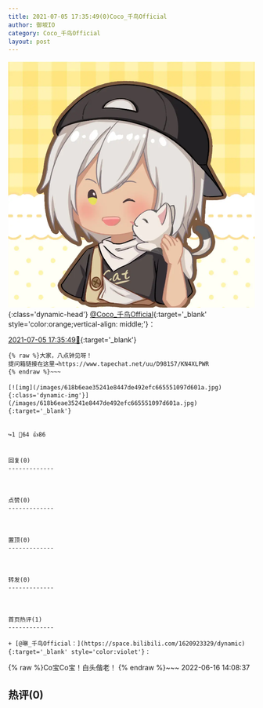 ```yaml
---
title: 2021-07-05 17:35:49(0)Coco_千鸟Official
author: 御坂IO
category: Coco_千鸟Official
layout: post
---
```


![img](/images/85e485bc0dbd0cde4d15f24d7cffe9704618ad10.jpg){:class='dynamic-head'}
[@Coco_千鸟Official](https://space.bilibili.com/1891728206/dynamic){:target='_blank' style='color:orange;vertical-align: middle;'}：

[2021-07-05 17:35:49🔗](https://t.bilibili.com/543911862343442217){:target='_blank'}

~~~
{% raw %}大家，八点钟见呀！
提问箱链接在这里→https://www.tapechat.net/uu/D981S7/KN4XLPWR
{% endraw %}~~~

[![img](/images/618b6eae35241e8447de492efc665551097d601a.jpg){:class='dynamic-img'}](/images/618b6eae35241e8447de492efc665551097d601a.jpg){:target='_blank'}


↪️1 💬64 👍86


回复(0)
-------------



点赞(0)
-------------



置顶(0)
-------------



转发(0)
-------------



首页热评(1)
-------------

+ [@琳_千鸟Official：](https://space.bilibili.com/1620923329/dynamic){:target='_blank' style='color:violet'}：
~~~
{% raw %}Co宝Co宝！白头偕老！
{% endraw %}~~~
2022-06-16 14:08:37


热评(0)
-------------



